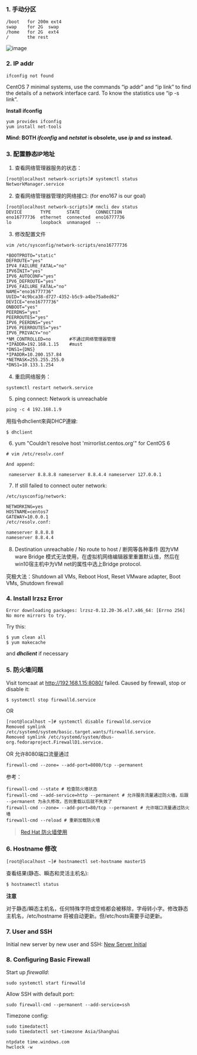 ### 1. 手动分区

```
/boot   for 200m ext4
swap    for 2G  swap
/home   for 2G  ext4
/       the rest
```

![image](http://note.youdao.com/yws/res/6333/WEBRESOURCEd58258c0dd3dd6a0359d32824e9c7ced)

### 2. IP addr

```
ifconfig not found
```


CentOS 7 minimal systems, use the commands “ip addr” and “ip link” to find the details of a network interface card. To know the statistics use “ip -s link”.

**Install ifconfig**

```
yum provides ifconfig
yum install net-tools
```

**Mind: BOTH _ifconfig_ and _netstat_ is obsolete, use _ip_ and _ss_ instead.**

### 3. 配置静态IP地址
1. 查看网络管理器服务的状态：

```
[root@localhost network-scripts]# systemctl status NetworkManager.service
```

2. 查看网络管理器管理的网络接口: (for eno167 is our goal)

```
[root@localhost network-scripts]# nmcli dev status
DEVICE       TYPE      STATE      CONNECTION
eno16777736  ethernet  connected  eno16777736
lo           loopback  unmanaged  --
```


3. 修改配置文件

```
vim /etc/sysconfig/network-scripts/eno16777736
```

```
*BOOTPROTO="static"
DEFROUTE="yes"
IPV4_FAILURE_FATAL="no"
IPV6INIT="yes"
IPV6_AUTOCONF="yes"
IPV6_DEFROUTE="yes"
IPV6_FAILURE_FATAL="no"
NAME="eno16777736"
UUID="4c9bca38-d727-4352-b5c9-a4be75a8ed62"
DEVICE="eno16777736"
ONBOOT="yes"
PEERDNS="yes"
PEERROUTES="yes"
IPV6_PEERDNS="yes"
IPV6_PEERROUTES="yes"
IPV6_PRIVACY="no"
*NM_CONTROLLED=no       #不通过网络管理器管理
*IPADDR=192.168.1.15    #must
*DNS1={DNS}
*IPADDR=10.200.157.84
*NETMASK=255.255.255.0
*DNS1=10.133.1.254
```

4. 重启网络服务：

```
systemctl restart network.service
```

5. ping connect: Network is unreachable

```
ping -c 4 192.168.1.9
```

用指令dhclient來與DHCP連線:

```
$ dhclient
```

6. yum "Couldn't resolve host 'mirrorlist.centos.org'" for CentOS 6
```
# vim /etc/resolv.conf

And append:

 nameserver 8.8.8.8 nameserver 8.8.4.4 nameserver 127.0.0.1
```

7. If still failed to connect outer network:
 ```
/etc/sysconfig/network:

NETWORKING=yes
HOSTNAME=centos7
GATEWAY=10.0.0.1
/etc/resolv.conf:

nameserver 8.8.8.8
nameserver 8.8.4.4
```

8. Destination unreachable / No route to host / 断网等各种事件
因为VM ware Bridge 模式无法使用，在虚拟机网络编辑器里重置默认值，然后在win10宿主机中为VM net的属性中选上Bridge protocol.

究极大法：Shutdown all VMs, Reboot Host, Reset VMware adapter, Boot VMs, Shutdown firewall

### 4. Install lrzsz Error

```
Error downloading packages: lrzsz-0.12.20-36.el7.x86_64: [Errno 256] No more mirrors to try.
```

Try this:

```
$ yum clean all
$ yum makecache
```

and ***dhclient*** if necessary

### 5. 防火墙问题
Visit tomcaat at http://192.168.1.15:8080/ failed.
Caused by firewall, stop or disable it:

```
$ systemctl stop firewalld.service
```
OR
```
[root@localhost ~]# systemctl disable firewalld.service
Removed symlink /etc/systemd/system/basic.target.wants/firewalld.service.
Removed symlink /etc/systemd/system/dbus-org.fedoraproject.FirewallD1.service.
```
OR 允许8080端口流量通过

```
firewall-cmd --zone= --add-port=8080/tcp --permanent
```

参考：

```
firewall-cmd --state # 检查防火墙状态
firewall-cmd --add-service=http --permanent # 允许服务流量通过防火墙，后跟 --permanent 为永久修改，否则重载以后就不失效了
firewall-cmd --zone= --add-port=80/tcp --permanent # 允许端口流量通过防火墙
firewall-cmd --reload # 重新加载防火墙
```
> [Red Hat 防火墙使用](https://access.redhat.com/documentation/zh-CN/Red_Hat_Enterprise_Linux/7/html/Security_Guide/sec-Using_Firewalls.html)

### 6. Hostname 修改

```
[root@localhost ~]# hostnamectl set-hostname master15
```

查看结果(静态、瞬态和灵活主机名):

```
$ hostnamectl status
```

**注意**

对于静态/瞬态主机名，任何特殊字符或空格都会被移除，字母转小字。修改静态主机名，/etc/hostname 将被自动更新。但/etc/hosts需要手动更新。

### 7. User and SSH
Initial new server by new user and SSH:
[New Server Initial](https://www.digitalocean.com/community/tutorials/initial-server-setup-with-centos-7)

### 8. Configuring Basic Firewall
Start up _firewalld_:
```
sudo systemctl start firewalld
```
Allow SSH with default port:
```
sudo firewall-cmd --permanent --add-service=ssh
```
Timezone config:
```
sudo timedatectl
sudo timedatectl set-timezone Asia/Shanghai

ntpdate time.windows.com 
hwclock -w 
```


